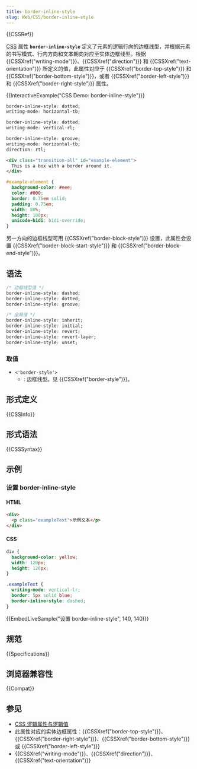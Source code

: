 ```yaml
---
title: border-inline-style
slug: Web/CSS/border-inline-style
---
```


{{CSSRef}}

[CSS](/zh-CN/docs/Web/CSS) 属性 **`border-inline-style`** 定义了元素的逻辑行向的边框线型，并根据元素的书写模式、行内方向和文本朝向对应至实体边框线型。根据 {{CSSXref("writing-mode")}}、{{CSSXref("direction")}} 和 {{CSSXref("text-orientation")}} 所定义的值，此属性对应于 {{CSSXref("border-top-style")}} 和 {{CSSXref("border-bottom-style")}}，或者 {{CSSXref("border-left-style")}} 和 {{CSSXref("border-right-style")}} 属性。

{{InteractiveExample("CSS Demo: border-inline-style")}}

```css interactive-example-choice
border-inline-style: dotted;
writing-mode: horizontal-tb;
```

```css interactive-example-choice
border-inline-style: dotted;
writing-mode: vertical-rl;
```

```css interactive-example-choice
border-inline-style: groove;
writing-mode: horizontal-tb;
direction: rtl;
```

```html interactive-example
<div class="transition-all" id="example-element">
  This is a box with a border around it.
</div>
```

```css interactive-example
#example-element {
  background-color: #eee;
  color: #000;
  border: 0.75em solid;
  padding: 0.75em;
  width: 80%;
  height: 100px;
  unicode-bidi: bidi-override;
}
```

另一方向的边框线型可用 {{CSSXref("border-block-style")}} 设置，此属性会设置 {{CSSXref("border-block-start-style")}} 和 {{CSSXref("border-block-end-style")}}。

## 语法

```css
/* 边框线型值 */
border-inline-style: dashed;
border-inline-style: dotted;
border-inline-style: groove;

/* 全局值 */
border-inline-style: inherit;
border-inline-style: initial;
border-inline-style: revert;
border-inline-style: revert-layer;
border-inline-style: unset;
```

### 取值

- `<'border-style'>`
  - : 边框线型。见 {{CSSXref("border-style")}}。

## 形式定义

{{CSSInfo}}

## 形式语法

{{CSSSyntax}}

## 示例

### 设置 border-inline-style

#### HTML

```html
<div>
  <p class="exampleText">示例文本</p>
</div>
```

#### CSS

```css
div {
  background-color: yellow;
  width: 120px;
  height: 120px;
}

.exampleText {
  writing-mode: vertical-lr;
  border: 5px solid blue;
  border-inline-style: dashed;
}
```

{{EmbedLiveSample("设置 border-inline-style", 140, 140)}}

## 规范

{{Specifications}}

## 浏览器兼容性

{{Compat}}

## 参见

- [CSS 逻辑属性与逻辑值](/zh-CN/docs/Web/CSS/CSS_logical_properties_and_values)
- 此属性对应的实体边框属性：{{CSSXref("border-top-style")}}、{{CSSXref("border-right-style")}}、{{CSSXref("border-bottom-style")}} 或 {{CSSXref("border-left-style")}}
- {{CSSXref("writing-mode")}}、{{CSSXref("direction")}}、{{CSSXref("text-orientation")}}
